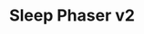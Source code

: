---
layout: default
title: Sleep Phaser v2
nav_order: 2
parent: /docs/connected_devices/sleep_phaser.html
grand_parent: /docs/connected_devices
---